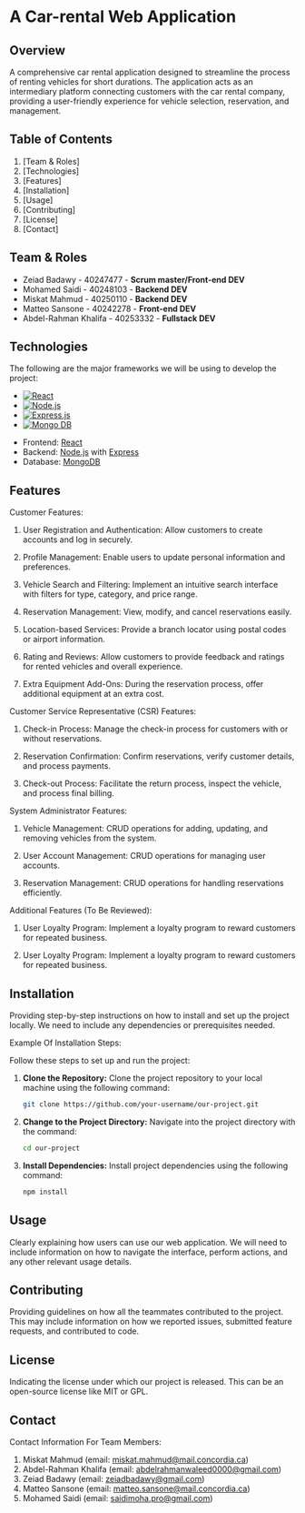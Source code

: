 # A Car-rental Web Application

## Overview

A comprehensive car rental application designed to streamline the process of renting vehicles for short durations. The application acts as an intermediary platform connecting customers with the car rental company, providing a user-friendly experience for vehicle selection, reservation, and management.

## Table of Contents
1. [Team & Roles]
2. [Technologies]
3. [Features]
4. [Installation]
5. [Usage]
6. [Contributing]
7. [License]
8. [Contact]
   

## Team & Roles


* Zeiad Badawy -  40247477 - <strong>Scrum master/Front-end DEV</strong>
* Mohamed Saidi - 40248103 - <strong>Backend DEV</strong>
* Miskat Mahmud - 40250110 - <strong>Backend DEV</strong>
* Matteo Sansone - 40242278 - <strong>Front-end DEV</strong>
* Abdel-Rahman Khalifa - 40253332 - <strong>Fullstack DEV</strong>



## Technologies

The following are the major frameworks we will be using to develop the project:
* [![React][React.js]][React-url]
* [![Node.js][NodeJS]][NodeJS-url]
* [![Express.js][Express.js]][Express-url]
* [![Mongo DB][MongoDB]][MongoDB-url]


- Frontend: [React](https://reactjs.org/)
- Backend: [Node.js](https://nodejs.org/) with [Express](https://expressjs.com/)
- Database: [MongoDB](https://www.mongodb.com/)

[React.js]: https://img.shields.io/badge/React-20232A?style=for-the-badge&logo=react&logoColor=61DAFB
[React-url]: https://reactjs.org/
[Bootstrap.com]: https://img.shields.io/badge/Bootstrap-563D7C?style=for-the-badge&logo=bootstrap&logoColor=white
[Bootstrap-url]: https://getbootstrap.com
[Express.js]:https://img.shields.io/badge/express.js-%23404d59.svg?style=for-the-badge&logo=express&logoColor=%2361DAFB
[Express-url]:https://expressjs.com/
[NodeJS]:https://img.shields.io/badge/node.js-6DA55F?style=for-the-badge&logo=node.js&logoColor=white
[NodeJS-url]:https://nodejs.org/en
[MongoDB]:https://img.shields.io/badge/MongoDB-%234ea94b.svg?style=for-the-badge&logo=mongodb&logoColor=white
[MongoDB-url]:https://www.mongodb.com/
[GoogleMaps]: https://img.shields.io/badge/Google%20Maps-black?style=for-the-badge&logo=google-maps&logoColor=aqua
[GoogleMaps-url]: https://developers.google.com/maps



## Features



Customer Features:
  1. User Registration and Authentication:
        Allow customers to create accounts and log in securely.
     
  2. Profile Management:
        Enable users to update personal information and preferences.
     
  3. Vehicle Search and Filtering:
        Implement an intuitive search interface with filters for type, category, and price range.
     
  4. Reservation Management:
        View, modify, and cancel reservations easily.

  5. Location-based Services:
        Provide a branch locator using postal codes or airport information.

  6. Rating and Reviews:
        Allow customers to provide feedback and ratings for rented vehicles and overall experience.

  7. Extra Equipment Add-Ons:
        During the reservation process, offer additional equipment at an extra cost.



Customer Service Representative (CSR) Features:
  1. Check-in Process:
        Manage the check-in process for customers with or without reservations.

  2. Reservation Confirmation:
        Confirm reservations, verify customer details, and process payments.

  3. Check-out Process:
        Facilitate the return process, inspect the vehicle, and process final billing.



System Administrator Features:
  1. Vehicle Management:
        CRUD operations for adding, updating, and removing vehicles from the system.

  2. User Account Management:
        CRUD operations for managing user accounts.

  3. Reservation Management:
        CRUD operations for handling reservations efficiently.


 Additional Features (To Be Reviewed):
  1. User Loyalty Program:
        Implement a loyalty program to reward customers for repeated business.
  
  2. User Loyalty Program:
        Implement a loyalty program to reward customers for repeated business.
  
  

## Installation

Providing step-by-step instructions on how to install and set up the project locally. We need to include any dependencies or prerequisites 
needed.

Example Of Installation Steps:

Follow these steps to set up and run the project:

1. **Clone the Repository:**
   Clone the project repository to your local machine using the following command:
   ```bash
   git clone https://github.com/your-username/our-project.git
2. **Change to the Project Directory:**
   Navigate into the project directory with the command:
   ```bash
   cd our-project
3. **Install Dependencies:**
   Install project dependencies using the following command:
   ```bash
   npm install

## Usage

Clearly explaining how users can use our web application. We will need to include information on how to navigate the interface, perform 
actions, and any other relevant usage details.



## Contributing

Providing guidelines on how all the teammates contributed to the project. This may include information on how we reported issues, submitted 
feature requests, and contributed to code.

## License

Indicating the license under which our project is released. This can be an open-source license like MIT or GPL.

## Contact

Contact Information For Team Members:
1. Miskat Mahmud (email: miskat.mahmud@mail.concordia.ca)
2. Abdel-Rahman Khalifa (email: abdelrahmanwaleed0000@gmail.com)
3. Zeiad Badawy (email: zeiadbadawy@gmail.com)
4. Matteo Sansone (email: matteo.sansone@mail.concordia.ca)
5. Mohamed Saidi (email: saidimoha.pro@gmail.com)
